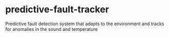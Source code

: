 # predictive-fault-tracker
Predictive fault detection system that adapts to the environment and tracks for anomalies in the sound and temperature
